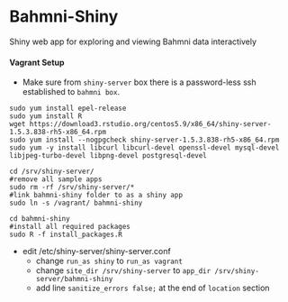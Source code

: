 # Bahmni-Shiny
Shiny web app for exploring and viewing Bahmni data interactively

#### Vagrant Setup

* Make sure from `shiny-server` box there is a password-less ssh established to `bahmni box`.

``` 
sudo yum install epel-release
sudo yum install R
wget https://download3.rstudio.org/centos5.9/x86_64/shiny-server-1.5.3.838-rh5-x86_64.rpm
sudo yum install --nogpgcheck shiny-server-1.5.3.838-rh5-x86_64.rpm
sudo yum -y install libcurl libcurl-devel openssl-devel mysql-devel libjpeg-turbo-devel libpng-devel postgresql-devel

cd /srv/shiny-server/
#remove all sample apps
sudo rm -rf /srv/shiny-server/*
#link bahmni-shiny folder to as a shiny app
sudo ln -s /vagrant/ bahmni-shiny

cd bahmni-shiny
#install all required packages
sudo R -f install_packages.R
```

* edit /etc/shiny-server/shiny-server.conf
    - change `run_as shiny` to `run_as vagrant` 
	- change 
		`site_dir /srv/shiny-server` to `app_dir /srv/shiny-server/bahmni-shiny`
	- add line `sanitize_errors false;` at the end of `location` section


